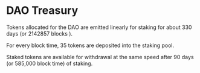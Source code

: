 # DAO Treasury

Tokens allocated for the DAO are emitted linearly for staking for about 330 days (or 2142857 blocks ).&#x20;

For every block time, 35 tokens are deposited into the staking pool.&#x20;

Staked tokens are available for withdrawal at the same speed after 90 days (or 585,000 block time) of staking.
